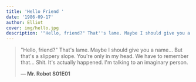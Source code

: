 ```yaml
---
title: 'Hello Friend '
date: '1986-09-17'
author: Elliot
cover: img/hello.jpg
description: '"Hello, friend?" That''s lame. Maybe I should give you a name?'
---
```


> "Hello, friend?" That's lame.
> Maybe I should give you a name...
> But that's a slippery slope.
> You're only in my head.
> We have to remember that...
> Shit.
> It's actually happened.
> I'm talking to an imaginary person.
>
> **— Mr. Robot S01E01**



